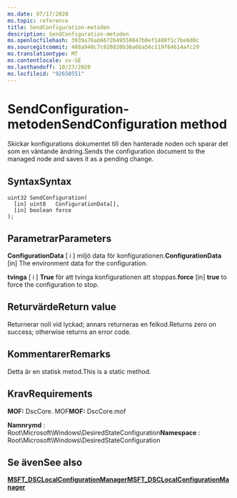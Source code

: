 ```yaml
---
ms.date: 07/17/2020
ms.topic: reference
title: SendConfiguration-metoden
description: SendConfiguration-metoden
ms.openlocfilehash: 3939a76ab6672b49559847b0ef1408f1c7be6d0c
ms.sourcegitcommit: 488a940c7c828820b36a6ba56c119f64614afc29
ms.translationtype: MT
ms.contentlocale: sv-SE
ms.lasthandoff: 10/27/2020
ms.locfileid: "92650551"
---
```

# <a name="sendconfiguration-method"></a><span data-ttu-id="81bd9-103">SendConfiguration-metoden</span><span class="sxs-lookup"><span data-stu-id="81bd9-103">SendConfiguration method</span></span>

<span data-ttu-id="81bd9-104">Skickar konfigurations dokumentet till den hanterade noden och sparar det som en väntande ändring.</span><span class="sxs-lookup"><span data-stu-id="81bd9-104">Sends the configuration document to the managed node and saves it as a pending change.</span></span>

## <a name="syntax"></a><span data-ttu-id="81bd9-105">Syntax</span><span class="sxs-lookup"><span data-stu-id="81bd9-105">Syntax</span></span>

```mof
uint32 SendConfiguration(
  [in] uint8   ConfigurationData[],
  [in] boolean force
);
```

## <a name="parameters"></a><span data-ttu-id="81bd9-106">Parametrar</span><span class="sxs-lookup"><span data-stu-id="81bd9-106">Parameters</span></span>

<span data-ttu-id="81bd9-107">**ConfigurationData** \[ i \] miljö data för konfigurationen.</span><span class="sxs-lookup"><span data-stu-id="81bd9-107">**ConfigurationData** \[in\] The environment data for the configuration.</span></span>

<span data-ttu-id="81bd9-108">**tvinga** \[ i \] **True** för att tvinga konfigurationen att stoppas.</span><span class="sxs-lookup"><span data-stu-id="81bd9-108">**force** \[in\] **true** to force the configuration to stop.</span></span>

## <a name="return-value"></a><span data-ttu-id="81bd9-109">Returvärde</span><span class="sxs-lookup"><span data-stu-id="81bd9-109">Return value</span></span>

<span data-ttu-id="81bd9-110">Returnerar noll vid lyckad; annars returneras en felkod.</span><span class="sxs-lookup"><span data-stu-id="81bd9-110">Returns zero on success; otherwise returns an error code.</span></span>

## <a name="remarks"></a><span data-ttu-id="81bd9-111">Kommentarer</span><span class="sxs-lookup"><span data-stu-id="81bd9-111">Remarks</span></span>

<span data-ttu-id="81bd9-112">Detta är en statisk metod.</span><span class="sxs-lookup"><span data-stu-id="81bd9-112">This is a static method.</span></span>

## <a name="requirements"></a><span data-ttu-id="81bd9-113">Krav</span><span class="sxs-lookup"><span data-stu-id="81bd9-113">Requirements</span></span>

<span data-ttu-id="81bd9-114">**MOF:** DscCore. MOF</span><span class="sxs-lookup"><span data-stu-id="81bd9-114">**MOF:** DscCore.mof</span></span>

<span data-ttu-id="81bd9-115">**Namnrymd** : Root\Microsoft\Windows\DesiredStateConfiguration</span><span class="sxs-lookup"><span data-stu-id="81bd9-115">**Namespace** : Root\Microsoft\Windows\DesiredStateConfiguration</span></span>

## <a name="see-also"></a><span data-ttu-id="81bd9-116">Se även</span><span class="sxs-lookup"><span data-stu-id="81bd9-116">See also</span></span>

[<span data-ttu-id="81bd9-117">**MSFT_DSCLocalConfigurationManager**</span><span class="sxs-lookup"><span data-stu-id="81bd9-117">**MSFT_DSCLocalConfigurationManager**</span></span>](msft-dsclocalconfigurationmanager.md)

